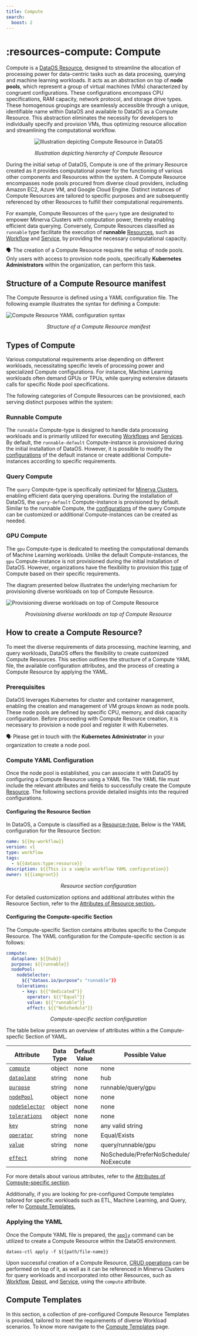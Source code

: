 ```yaml
---
title: Compute
search:
  boost: 2
---
```


# :resources-compute: Compute

Compute is a [DataOS Resource](/resources/), designed to streamline the allocation of processing power for data-centric tasks such as data procesing, querying and machine learning workloads. It acts as an abstraction on top of **node pools**, which represent a group of virtual machines (VMs) characterized by congruent configurations. These configurations encompass CPU specifications, RAM capacity, network protocol, and storage drive types. These homogenous groupings are seamlessly accessible through a unique, identifiable name within DataOS and available to DataOS as a Compute Resource. This abstraction eliminates the necessity for developers to individually specify and provision VMs, thus optimizing resource allocation and streamlining the computational workflow.


<center>

![Illustration depicting Compute Resource in DataOS](/resources/compute/compute.png)

</center>

<center>
<i>Illustration depicting hierarchy of Compute Resource</i></center>

During the initial setup of DataOS, Compute is one of the primary Resource created as it provides computational power for the functioning of various other components and Resources within the system. A Compute Resource encompasses node pools procured from diverse cloud providers, including Amazon EC2, Azure VM, and Google Cloud Engine. Distinct instances of Compute Resources are tailored to specific purposes and are subsequently referenced by other Resources to fulfill their computational requirements.

For example, Compute Resources of the `query` type are designated to empower Minerva Clusters with computation power, thereby enabling efficient data querying. Conversely, Compute Resources classified as `runnable` type facilitate the execution of **runnable** [Resources](/resources/), such as [Workflow](/resources/workflow/) and [Service](/resources/service/), by providing the necessary computational capacity.

<aside class="callout">

🗣️  The creation of a Compute Resource requires the setup of node pools. Only users with access to provision node pools, specifically <b>Kubernetes Administrators</b> within the organization, can perform this task.
</aside>

## Structure of a Compute Resource manifest

The Compute Resource is defined using a YAML configuration file. The following example illustrates the syntax for defining a Compute:

![Compute Resource YAML configuration syntax](/resources/compute/compute_yaml.png)

<center><i>Structure of a Compute Resource manifest</i></center>

## Types of Compute

Various computational requirements arise depending on different workloads, necessitating specific levels of processing power and specialized Compute configurations. For instance, Machine Learning workloads often demand GPUs or TPUs, while querying extensive datasets calls for specific Node pool specifications.

The following categories of Compute Resources can be provisioned, each serving distinct purposes within the system:

### **Runnable Compute**

The `runnable` Compute-type is designed to handle data processing workloads and is primarily utilized for executing [Workflows](/resources/workflow/) and [Services](/resources/service/). By default, the `runnable-default` Compute-instance is provisioned during the initial installation of DataOS. However, it is possible to modify the [configurations](/resources/compute/compute_templates/#runnable-compute) of the default instance or create additional Compute-instances according to specific requirements.

### **Query Compute**

The `query` Compute-type is specifically optimized for [Minerva Clusters](/resources/cluster/#minerva), enabling efficient data querying operations. During the installation of DataOS, the `query-default` Compute-instance is provisioned by default. Similar to the runnable Compute, the [configurations](/resources/compute/compute_templates/#query-compute) of the query Compute can be customized or additional Compute-instances can be created as needed.

### **GPU Compute**

The `gpu` Compute-type is dedicated to meeting the computational demands of Machine Learning workloads. Unlike the default Compute-instances, the `gpu` Compute-instance is not provisioned during the initial installation of DataOS. However, organizations have the flexibility to provision this [type](/resources/compute/compute_templates/#gpu-compute) of Compute based on their specific requirements. 

The diagram presented below illustrates the underlying mechanism for provisioning diverse workloads on top of Compute Resource.

![Provisioning diverse workloads on top of Compute Resource](/resources/compute/compute_underlying_mechanism.png)

<center>

<i>Provisioning diverse workloads on top of Compute Resource</i>

</center>

## How to create a Compute Resource?

To meet the diverse requirements of data processing, machine learning, and query workloads, DataOS offers the flexibility to create customized Compute Resources. This section outlines the structure of a Compute YAML file, the available configuration attributes, and the process of creating a Compute Resource by applying the YAML.

### **Prerequisites**

DataOS leverages Kubernetes for cluster and container management, enabling the creation and management of VM groups known as node pools. These node pools are defined by specific CPU, memory, and disk capacity configuration. Before proceeding with Compute Resource creation, it is necessary to provision a node pool and register it with Kubernetes.

<aside class="callout">
🗣️ Please get in touch with the <b>Kubernetes Administrator</b> in your organization to create a node pool.

</aside>

### **Compute YAML Configuration**
Once the node pool is established, you can associate it with DataOS by configuring a Compute Resource using a YAML file. The YAML file must include the relevant attributes and fields to successfully create the Compute [Resource](/resources/). The following sections provide detailed insights into the required configurations.

#### **Configuring the Resource Section**

In DataOS, a Compute is classified as a [Resource-type.](/resources/types/) Below is the YAML configuration for the Resource Section:

```yaml
name: ${{my-workflow}}
version: v1 
type: workflow 
tags: 
  - ${{dataos:type:resource}}
description: ${{This is a sample workflow YAML configuration}}
owner: ${{iamgroot}}
```
<center><i>Resource section configuration</i></center>

For detailed customization options and additional attributes within the Resource Section, refer to the [Attributes of Resource section.](/resources/manifest_attributes/).

#### **Configuring the Compute-specific Section**

The Compute-specific Section contains attributes specific to the Compute Resource. The YAML configuration for the Compute-specific section is as follows:

```yaml
compute:
  dataplane: ${{hub}}
  purpose: ${{runnable}}
  nodePool:
    nodeSelector:
      ${{"dataos.io/purpose": "runnable"}}
    tolerations:
      - key: ${{"dedicated"}}
        operator: ${{"Equal"}}
        value: ${{"runnable"}}
        effect: ${{"NoSchedule"}}
```
<center><i>Compute-specific section configuration</i></center>


The table below presents an overview of attributes within a the Compute-specfic Section of YAML.

<center>

| Attribute | Data Type | Default Value | Possible Value | Requirement |
| --- | --- | --- | --- | --- |
| [`compute`](/resources/compute/configurations/#compute) | object | none | none | mandatory |
| [`dataplane`](/resources/compute/configurations/#dataplane) | string | none | hub | mandatory |
| [`purpose`](/resources/compute/configurations/#purpose) | string | none | runnable/query/gpu | mandatory |
| [`nodePool`](/resources/compute/configurations/#nodepool) | object | none | none | mandatory  |
| [`nodeSelector`](/resources/compute/configurations/#nodeselector) | object | none | none | mandatory |
| [`tolerations`](/resources/compute/configurations/#tolerations) | object | none | none | mandatory |
| [`key`](/resources/compute/configurations/#key) | string | none | any valid string | mandatory |
| [`operator`](/resources/compute/configurations/#operator) | string | none | Equal/Exists | mandatory  |
| [`value`](/resources/compute/configurations/#value) | string | none | query/runnable/gpu | mandatory |
| [`effect`](/resources/compute/configurations/#effect) | string | none | NoSchedule/PreferNoSchedule/<br>NoExecute | mandatory |

</center>

For more details about various attributes, refer to the [Attributes of Compute-specific section](/resources/compute/configurations/).

Additionally, if you are looking for pre-configured Compute templates tailored for specific workloads such as ETL, Machine Learning, and Query, refer to [Compute Templates.](/resources/compute/compute_templates/)

### **Applying the YAML**

Once the Compute YAML file is prepared, the [`apply`](/interfaces/cli/command_reference/#apply) command can be utilized to create a Compute Resource within the DataOS environment.

```shell
dataos-ctl apply -f ${{path/file-name}}
```

Upon successful creation of a Compute Resource, [CRUD operations](/resources/#crud-operations-on-dataos-resources) can be performed on top of it, as well as it can be referenced in Minerva Clusters for query workloads and incorporated into other Resources, such as [Workflow](/resources/workflow/), [Depot](/resources/depot/), and [Service](/resources/service/), using the `compute` attribute.


## Compute Templates

In this section, a collection of pre-configured Compute Resource Templates is provided, tailored to meet the requirements of diverse Workload scenarios. To know more navigate to the [Compute Templates](/resources/compute/compute_templates/) page.

